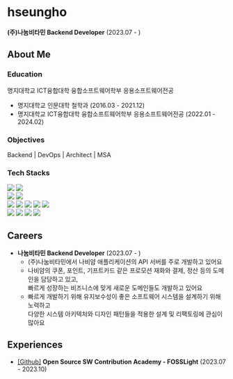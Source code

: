 # hseungho

**(주)나눔비타민 Backend Developer** (2023.07 - )

## About Me

### Education

명지대학교 ICT융합대학 융합소프트웨어학부 응용소프트웨어전공
- 명지대학교 인문대학 철학과 (2016.03 - 2021.12)
- 명지대학교 ICT융합대학 융합소프트웨어학부 응용소프트웨어전공 (2022.01 - 2024.02)

### Objectives
Backend | DevOps | Architect | MSA

### Tech Stacks
<div>
<img src="https://img.shields.io/badge/Kotlin-7F52FF?style=flat-square&logo=kotlin&logoColor=white"/>
<img src="https://img.shields.io/badge/Java-orange?style=flat-square&logoColor=white"/>
<!-- <img src="https://img.shields.io/badge/Go-00ADD8?style=flat-square&logo=go&logoColor=white"/> -->
<!--<img src="https://img.shields.io/badge/JavaScript-F7DF1E?style=flat-square&logo=javascript&logoColor=white"/>-->
<br>
<img src="https://img.shields.io/badge/SpringBoot-6DB33F?style=flat-square&logo=springboot&logoColor=white"/>
<img src="https://img.shields.io/badge/SpringCloud-6DB33F?style=flat-square&logo=spring&logoColor=white"/>
<!-- <img src="https://img.shields.io/badge/React-61DAFB?style=flat-square&logo=react&logoColor=white"/> -->
<!-- <img src="https://img.shields.io/badge/Android-3DDC84?style=flat-square&logo=android&logoColor=white"/> -->
<br>
<img src="https://img.shields.io/badge/MySQL-4479A1?style=flat-square&logo=mysql&logoColor=white"/>
<img src="https://img.shields.io/badge/MariaDB-003545?style=flat-square&logo=mariadb&logoColor=white"/>
<img src="https://img.shields.io/badge/MongoDB-47A248?style=flat-square&logo=mongodb&logoColor=white"/>
<img src="https://img.shields.io/badge/Redis-DC382D?style=flat-square&logo=redis&logoColor=white"/>
<img src="https://img.shields.io/badge/Flyway-CC0200?style=flat-square&logo=flyway&logoColor=white"/>
<br>
<img src="https://img.shields.io/badge/Docker-2496ED?style=flat-square&logo=docker&logoColor=white"/>
<img src="https://img.shields.io/badge/AWS-232F3E?style=flat-square&logo=amazonaws&logoColor=white"/>
<img src="https://img.shields.io/badge/Azure-0078D4?style=flat-square&logo=microsoftazure&logoColor=white"/>
<img src="https://img.shields.io/badge/Actions-2088FF?style=flat-square&logo=githubactions&logoColor=white"/>
</div>

## Careers
- **나눔비타민 Backend Developer** (2023.07 - )
  - (주)나눔비타민에서 나비얌 애플리케이션의 API 서버를 주로 개발하고 있어요
  - 나비얌의 쿠폰, 포인트, 기프트카드 같은 프로모션 재화와 결제, 정산 등의 도메인을 담당하고 있고,  
    빠르게 성장하는 비즈니스에 맞게 새로운 도메인들도 개발하고 있어요
  - 빠르게 개발하기 위해 유지보수성이 좋은 소프트웨어 시스템을 설계하기 위해 노력하고  
    다양한 시스템 아키텍처와 디자인 패턴들을 적용한 설계 및 리팩토링에 관심이 많아요

## Experiences
- [[Github]](https://github.com/fosslight/fosslight) **Open Source SW Contribution Academy - FOSSLight** (2023.07 - 2023.10)
